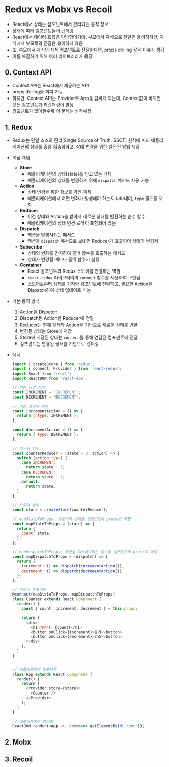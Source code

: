 # Redux vs Mobx vs Recoil
- React에서 상태는 컴포넌트에서 관리되는 동적 정보
- 상태에 따라 컴포넌트들이 렌더링
- React에서 데이터 흐름은 단방향이기에, 부모에서 자식으로 전달은 용이하지만, 자식에서 부모로의 전달은 용이하지 않음
- 또, 부모에서 자식의 자식 컴포넌트로 전달한다면, props drilling 같은 이슈가 생김
- 이를 해결하기 위해 여러 라이브러리가 등장

## 0. Context API
- Context API는 React에서 제공하는 API
- props drilling을 회피 가능
- 하지만, Context API는 Provider로 App을 감싸게 되는데, Context값이 바뀌면 모든 컴포넌트가 리렌더링이 발생
- 컴포넌트가 많아질수록 이 문제는 심각해짐

## 1. Redux
- Redux는 단일 소스의 진리(Single Source of Truth, SSOT) 원칙에 따라 애플리케이션의 상태를 중앙 집중화하고, 상태 변경을 위한 일관된 방법 제공
- 핵심 개념
  - **Store**
    - 애플리케이션의 상태(state)를 담고 있는 객체
    - 애플리케이션의 상태를 변경하기 위해 `dispatch` 메서드 사용 가능
  - **Action**
    - 상태 변경을 위한 정보를 가진 객체
    - 애플리케이션에서 어떤 변화가 발생해야 하는지 나타내며, `type` 필드를 포함
  - **Reducer**
    - 이전 상태와 Action을 받아서 새로운 상태를 반환하는 순수 함수
    - 애플리케이션의 상태 변경 로직이 포함되어 있음
  - **Dispatch**
    - 액션을 발생시키는 메서드
    - 액션을 `dispatch` 메서드로 보내면 Reducer가 호출되어 상태가 변경됨
  - **Subscribe**
    - 상태의 변화를 감지하여 콜백 함수를 호출하는 메서드
    - 상태가 변경될 때마다 콜백 함수가 실행
  - **Container**
    - React 컴포넌트와 Redux 스토어를 연결하는 역할
    - `react-redux` 라이브러리의 `connect` 함수를 사용하여 구현됨
    - 스토어로부터 상태를 가져와 컴포넌트에 전달하고, 필요한 Action을 Dispatch하여 상태 업데이트 가능

- 기본 동작 방식
  1. Action을 Dispatch
  2. Dispatch된 Action은 Reducer에 전달
  3. Reducer는 현재 상태와 Action을 기반으로 새로운 상태를 반환
  4. 변경된 상태는 Store에 저장
  5. Store에 저장된 상태는 `connect`를 통해 연결된 컴포넌트에 전달
  6. 컴포넌트는 변경된 상태를 기반으로 렌더링

- 예시
  ```javascript
  import { createStore } from 'redux';
  import { connect, Provider } from 'react-redux';
  import React from 'react';
  import ReactDOM from 'react-dom';

  // 액션 타입 정의
  const INCREMENT = 'INCREMENT';
  const DECREMENT = 'DECREMENT';

  // 액션 생성자 함수
  const incrementAction = () => {
    return { type: INCREMENT };
  };

  const decrementAction = () => {
    return { type: DECREMENT };
  };

  // 리듀서 함수
  const counterReducer = (state = 0, action) => {
    switch (action.type) {
      case INCREMENT:
        return state + 1;
      case DECREMENT:
        return state - 1;
      default:
        return state;
    }
  };

  // 스토어 생성
  const store = createStore(counterReducer);

  // mapStateToProps: 스토어의 상태를 컴포넌트의 props로 매핑
  const mapStateToProps = (state) => {
    return {
      count: state,
    };
  };

  // mapDispatchToProps: 액션을 디스패치하는 함수를 컴포넌트의 props로 매핑
  const mapDispatchToProps = (dispatch) => {
    return {
      increment: () => dispatch(incrementAction()),
      decrement: () => dispatch(decrementAction()),
    };
  };

  // 카운터 컴포넌트
  @connect(mapStateToProps, mapDispatchToProps)
  class Counter extends React.Component {
    render() {
      const { count, increment, decrement } = this.props;

      return (
        <div>
          <h1>카운터: {count}</h1>
          <button onClick={increment}>증가</button>
          <button onClick={decrement}>감소</button>
        </div>
      );
    }
  }


  // 애플리케이션 컴포넌트
  class App extends React.Component {
    render() {
      return (
        <Provider store={store}>
          <Counter />
        </Provider>
      );
    }
  }

  // 애플리케이션 렌더링
  ReactDOM.render(<App />, document.getElementById('root'));
  ```

## 2. Mobx
## 3. Recoil